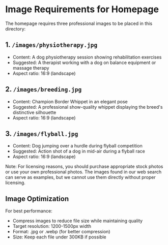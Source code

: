 # Image Requirements for Homepage

The homepage requires three professional images to be placed in this directory:

## 1. `/images/physiotherapy.jpg`
- Content: A dog physiotherapy session showing rehabilitation exercises
- Suggested: A therapist working with a dog on balance equipment or massage therapy
- Aspect ratio: 16:9 (landscape)

## 2. `/images/breeding.jpg`
- Content: Champion Border Whippet in an elegant pose
- Suggested: A professional show-quality whippet displaying the breed's distinctive silhouette
- Aspect ratio: 16:9 (landscape)

## 3. `/images/flyball.jpg`
- Content: Dog jumping over a hurdle during flyball competition
- Suggested: Action shot of a dog in mid-air during a flyball race
- Aspect ratio: 16:9 (landscape)

Note: For licensing reasons, you should purchase appropriate stock photos or use your own professional photos. The images found in our web search can serve as examples, but we cannot use them directly without proper licensing.

## Image Optimization
For best performance:
- Compress images to reduce file size while maintaining quality
- Target resolution: 1200-1500px width
- Format: .jpg or .webp (for better compression)
- Size: Keep each file under 300KB if possible 